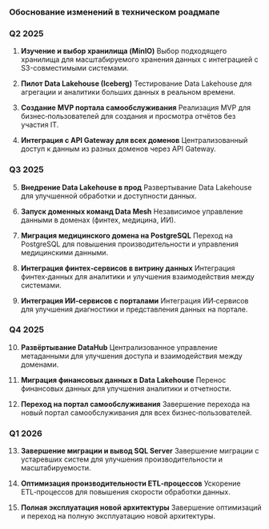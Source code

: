 ### Обоснование изменений в техническом роадмапе

### Q2 2025

1. **Изучение и выбор хранилища (MinIO)**
   Выбор подходящего хранилища для масштабируемого хранения данных с интеграцией с S3-совместимыми системами.

2. **Пилот Data Lakehouse (Iceberg)**
   Тестирование Data Lakehouse для агрегации и аналитики больших данных в реальном времени.

3. **Создание MVP портала самообслуживания**
   Реализация MVP для бизнес‑пользователей для создания и просмотра отчётов без участия IT.

4. **Интеграция с API Gateway для всех доменов**
   Централизованный доступ к данным из разных доменов через API Gateway.

### Q3 2025

5. **Внедрение Data Lakehouse в прод**
   Развертывание Data Lakehouse для улучшенной обработки и доступности данных.

6. **Запуск доменных команд Data Mesh**
   Независимое управление данными в доменах (финтех, медицина, ИИ).

7. **Миграция медицинского домена на PostgreSQL**
   Переход на PostgreSQL для повышения производительности и управления медицинскими данными.

8. **Интеграция финтех‑сервисов в витрину данных**
   Интеграция финтех‑данных для аналитики и улучшения взаимодействия между системами.

9. **Интеграция ИИ‑сервисов с порталами**
   Интеграция ИИ‑сервисов для улучшения диагностики и представления данных на портале.

### Q4 2025

10. **Развёртывание DataHub**
    Централизованное управление метаданными для улучшения доступа и взаимодействия между доменами.

11. **Миграция финансовых данных в Data Lakehouse**
    Перенос финансовых данных для улучшения аналитики и отчетности.

12. **Переход на портал самообслуживания**
    Завершение перехода на новый портал самообслуживания для всех бизнес‑пользователей.

### Q1 2026

13. **Завершение миграции и вывод SQL Server**
    Завершение миграции с устаревших систем для улучшения производительности и масштабируемости.

14. **Оптимизация производительности ETL‑процессов**
    Ускорение ETL‑процессов для повышения скорости обработки данных.

15. **Полная эксплуатация новой архитектуры**
    Завершение оптимизаций и переход на полную эксплуатацию новой архитектуры.
